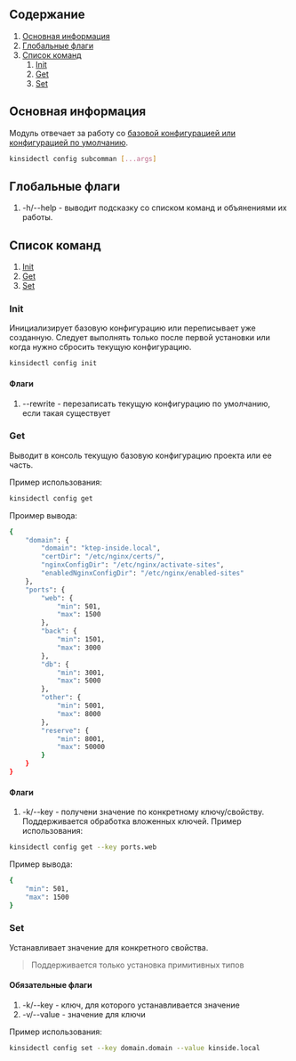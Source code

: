 ## Содержание

1. [Основная информация](#основная-информация)
2. [Глобальные флаги](#глобальные-флаги)
3. [Список команд](#список-команд)
   1. [Init](#init)
   2. [Get](#get)
   3. [Set](#set)

## Основная информация

Модуль отвечает за работу со [базовой конфигурацией или конфигурацией по умолчанию](<./Глобальное-состояние-и-файлы-конфигурации.md#базовая-конфигурация>).

```bash
kinsidectl config subcomman [...args]
```

## Глобальные флаги

1. -h/--help - выводит подсказку со списком команд и объянениями их работы.

## Список команд

1. [Init](#init)
2. [Get](#get)
3. [Set](#set)

### Init

Инициализирует базовую конфигурацию или переписывает уже созданную. Следует выполнять только после первой установки или когда нужно сбросить текущую конфигурацию.

```bash
kinsidectl config init
```

#### Флаги

1. --rewrite - перезаписать текущую конфигурацию по умолчанию, если такая существует

### Get

Выводит в консоль текущую базовую конфигурацию проекта или ее часть.

Пример использования:

```bash
kinsidectl config get
```

Проимер вывода:

```bash
{
	"domain": {
		"domain": "ktep-inside.local",
		"certDir": "/etc/nginx/certs/",
		"nginxConfigDir": "/etc/nginx/activate-sites",
		"enabledNginxConfigDir": "/etc/nginx/enabled-sites"
	},
	"ports": {
		"web": {
			"min": 501,
			"max": 1500
		},
		"back": {
			"min": 1501,
			"max": 3000
		},
		"db": {
			"min": 3001,
			"max": 5000
		},
		"other": {
			"min": 5001,
			"max": 8000
		},
		"reserve": {
			"min": 8001,
			"max": 50000
		}
	}
}
```

#### Флаги

1. -k/--key - получени значение по конкретному ключу/свойству. Поддерживается обработка вложенных ключей.
   Пример использования:

```bash
kinsidectl config get --key ports.web
```

Пример вывода:

```bash
{
	"min": 501,
	"max": 1500
}
```

### Set

Устанавливает значение для конкретного свойства.

> Поддерживается только установка примитивных типов

#### Обязательные флаги

1. -k/--key - ключ, для которого устанавливается значение
2. -v/--value - значение для ключи

Пример использования:

```bash
kinsidectl config set --key domain.domain --value kinside.local
```
